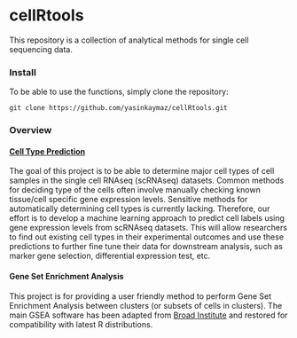 # cellRtools
This repository is a collection of analytical methods for single cell sequencing data.

### Install

To be able to use the functions, simply clone the repository:
```{bash}
git clone https://github.com/yasinkaymaz/cellRtools.git
```

### Overview

#### [Cell Type Prediction](Docs/CellTyper.md)

The goal of this project is to be able to determine major cell types of cell samples in the single cell RNAseq (scRNAseq) datasets. Common methods for deciding type of the cells often involve manually checking known tissue/cell specific gene expression levels. Sensitive methods for automatically determining cell types is currently lacking. Therefore, our effort is to develop a machine learning approach to predict cell labels using gene expression levels from scRNAseq datasets. This will allow researchers to find out existing cell types in their experimental outcomes and use these predictions to further fine tune their data for downstream analysis, such as marker gene selection, differential expression test, etc.


#### Gene Set Enrichment Analysis

This project is for providing a user friendly method to perform Gene Set Enrichment Analysis between clusters (or subsets of cells in clusters). The main GSEA software has been adapted from [Broad Institute](http://software.broadinstitute.org/gsea/) and restored for compatibility with latest R distributions.
